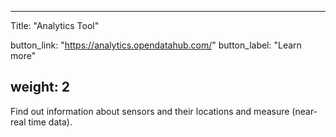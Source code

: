 <!--
SPDX-FileCopyrightText: NOI Techpark <digital@noi.bz.it>

SPDX-License-Identifier: CC0-1.0
-->

---
Title: "Analytics Tool"

button_link: "https://analytics.opendatahub.com/"
button_label: "Learn more"

weight: 2
---

Find out information about sensors and their locations and measure (near-real time data).​
